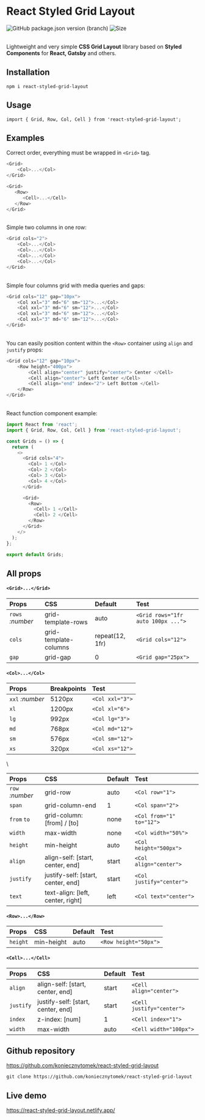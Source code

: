 # React Styled Grid Layout
<img alt="GitHub package.json version (branch)" src="https://img.shields.io/github/package-json/v/koniecznytomek/react-styled-grid-layout/master?label=Version">&nbsp;<img alt="Size" src="https://img.shields.io/badge/Lightweight-2KB-lemon">

\
Lightweight and very simple **CSS Grid Layout** library based on **Styled Components** for **React, Gatsby** and
 others.

## Installation

`npm i react-styled-grid-layout`

## Usage


`import { Grid, Row, Col, Cell } from 'react-styled-grid-layout';`

## Examples
Correct order, everything must be wrapped in `<Grid>` tag.
```js 
<Grid>
    <Col>...</Col>
</Grid>
```

```js 
<Grid>
   <Row>
      <Cell>...</Cell>
   </Row>
</Grid>
```
\
Simple two columns in one row:
```js 
<Grid cols="2">
    <Col>...</Col>
    <Col>...</Col>
    <Col>...</Col>
    <Col>...</Col>
</Grid>
```
\
Simple four columns grid with media queries and gaps:
```js 
<Grid cols="12" gap="10px">
    <Col xxl="3" md="6" sm="12">...</Col>
    <Col xxl="3" md="6" sm="12">...</Col>
    <Col xxl="3" md="6" sm="12">...</Col>
    <Col xxl="3" md="6" sm="12">...</Col>
</Grid>
```
\
You can easily position content within the `<Row>` container  using `align` and `justify` props:
```js 
<Grid cols="12" gap="10px">
    <Row height="400px">
        <Cell align="center" justify="center"> Center </Cell>
        <Cell align="center"> Left Center </Cell>
        <Cell align="end" index="2"> Left Bottom </Cell>
    </Row>
</Grid>
```
\
React function component example:

```js
import React from 'react';
import { Grid, Row, Col, Cell } from 'react-styled-grid-layout';

const Grids = () => {
  return (
    <>
      <Grid cols="4">
        <Col> 1 </Col>
        <Col> 2 </Col>
        <Col> 3 </Col>
        <Col> 4 </Col>
      </Grid>

      <Grid>
        <Row>
          <Cell> 1 </Cell>
          <Cell> 2 </Cell>
        </Row>
      </Grid>
    </>
  );
};

export default Grids;
```

## All props

#### `<Grid>...</Grid>`


| Props             | CSS                       |  Default         | Test |
| :---------------- |:--------------------------| :--------------| :------------------- |
| `rows` _:number_ | grid-template-rows        | auto     | `<Grid rows="1fr auto 100px ...">`|
| `cols`           | grid-template-columns     | repeat(12, 1fr)     |`<Grid cols="12">`|
| `gap`            | grid-gap                  |  0   |`<Grid gap="25px">`|


#### `<Col>...</Col>`


| Props             | Breakpoints                       | Test         | 
| :---------------- |:--------------------------| :--------------| 
| `xxl` _:number_   | 5120px        | `<Col xxl="3">`     | 
| `xl`           | 1200px     | `<Col xl="6">`       |
| `lg`            | 992px |  `<Col lg="3">`     | 
| `md`            | 768px |  `<Col md="12">`     | 
| `sm`            | 576px |  `<Col sm="12">`     | 
| `xs`            | 320px |  `<Col xs="12">`     | 

\

| Props             | CSS                       |  Default         | Test |
| :---------------- |:--------------------------| :--------------| :------------- |
| `row` _:number_ | grid-row        | auto     | `<Col row="1">`|
| `span`  | grid-column-end      | 1     | `<Col span="2">`|
| `from` `to`| grid-column: [from] / [to]       | none     | `<Col from="1" to="12">`|
| `width`| max-width | none   | `<Col width="50%">`|
| `height`| min-height | auto   | `<Col height="500px">`|
| `align`| align-self: [start, center, end] | start   | `<Col align="center">`|
| `justify`| justify-self: [start, center, end] | start   | `<Col justify="center">`|
| `text`| text-align: [left, center, right] | left   | `<Col text="center">`|


#### `<Row>...</Row>`
 
 
 | Props             | CSS                       |  Default         | Test |
 | :---------------- |:--------------------------| :--------------| :------------- |
 | `height`  | min-height       | auto     | `<Row height="50px">`|

  
#### `<Cell>...</Cell>`
 
 
  | Props             | CSS                       |  Default         | Test |
  | :---------------- |:--------------------------| :--------------| :------------- |
| `align`| align-self: [start, center, end] | start   | `<Cell align="center">`|
| `justify`| justify-self: [start, center, end] | start   | `<Cell justify="center">`|
 | `index`| z-index: [num] | 1   | `<Cell index="1">`|
  | `width`| max-width | auto   | `<Cell width="100px">`|


## Github repository

https://github.com/koniecznytomek/react-styled-grid-layout

`git clone https://github.com/koniecznytomek/react-styled-grid-layout`
  
## Live demo 


https://react-styled-grid-layout.netlify.app/
